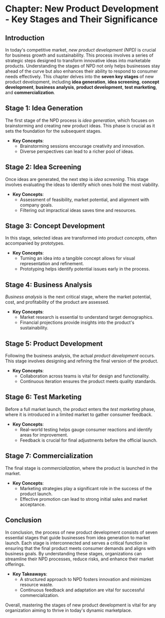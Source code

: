 # Chapter: New Product Development - Key Stages and Their Significance

## Introduction
In today's competitive market, *new product development (NPD)* is crucial for business growth and sustainability. This process involves a series of strategic steps designed to transform innovative ideas into marketable products. Understanding the stages of NPD not only helps businesses stay ahead of the curve but also enhances their ability to respond to consumer needs effectively. This chapter delves into the **seven key stages** of new product development, including **idea generation**, **idea screening**, **concept development**, **business analysis**, **product development**, **test marketing**, and **commercialization**.

## Stage 1: Idea Generation
The first stage of the NPD process is *idea generation*, which focuses on brainstorming and creating new product ideas. This phase is crucial as it sets the foundation for the subsequent stages. 

- **Key Concepts**: 
  - Brainstorming sessions encourage creativity and innovation.
  - Diverse perspectives can lead to a richer pool of ideas.

## Stage 2: Idea Screening
Once ideas are generated, the next step is *idea screening*. This stage involves evaluating the ideas to identify which ones hold the most viability.

- **Key Concepts**: 
  - Assessment of feasibility, market potential, and alignment with company goals.
  - Filtering out impractical ideas saves time and resources.

## Stage 3: Concept Development
In this stage, selected ideas are transformed into product *concepts*, often accompanied by prototypes. 

- **Key Concepts**: 
  - Turning an idea into a tangible concept allows for visual representation and refinement.
  - Prototyping helps identify potential issues early in the process.

## Stage 4: Business Analysis
*Business analysis* is the next critical stage, where the market potential, cost, and profitability of the product are assessed.

- **Key Concepts**: 
  - Market research is essential to understand target demographics.
  - Financial projections provide insights into the product's sustainability.

## Stage 5: Product Development
Following the business analysis, the actual *product development* occurs. This stage involves designing and refining the final version of the product.

- **Key Concepts**: 
  - Collaboration across teams is vital for design and functionality.
  - Continuous iteration ensures the product meets quality standards.

## Stage 6: Test Marketing
Before a full market launch, the product enters the *test marketing* phase, where it is introduced in a limited market to gather consumer feedback.

- **Key Concepts**: 
  - Real-world testing helps gauge consumer reactions and identify areas for improvement.
  - Feedback is crucial for final adjustments before the official launch.

## Stage 7: Commercialization
The final stage is *commercialization*, where the product is launched in the market.

- **Key Concepts**: 
  - Marketing strategies play a significant role in the success of the product launch.
  - Effective promotion can lead to strong initial sales and market acceptance.

## Conclusion
In conclusion, the process of new product development consists of seven essential stages that guide businesses from idea generation to market launch. Each stage is interconnected and serves a critical function in ensuring that the final product meets consumer demands and aligns with business goals. By understanding these stages, organizations can streamline their NPD processes, reduce risks, and enhance their market offerings. 

- **Key Takeaways**: 
  - A structured approach to NPD fosters innovation and minimizes resource waste.
  - Continuous feedback and adaptation are vital for successful commercialization. 

Overall, mastering the stages of new product development is vital for any organization aiming to thrive in today's dynamic marketplace.